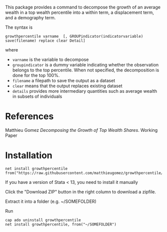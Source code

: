 This package provides a command to decompose the growth of an average wealth in a top wealth percentile into a within term, a displacement term, and a demography term.

The syntax is
```
growthpercentile varname  [, GROUPindicator(indicatorvariable) save(filename) replace clear Detail]
```
where 
- `varname` is the variable to decompose
- `groupindicator` is a dummy variable indicating whether the observation belongs to the top percentile. When not specified, the decomposition is done for the top 100%.
- `filename` a filepath to save the output as a dataset
- `clear` means that the output replaces existing dataset
- `details` provides more intermediary quantities such as average wealth in subsets of individuals

# References

Matthieu Gomez *Decomposing the Growth of Top Wealth Shares*. Working Paper

# Installation

```
net install growthpercentile from("https://raw.githubusercontent.com/matthieugomez/growthpercentile/master/")
```
If you have a version of Stata < 13, you need to install it manually

Click the "Download ZIP" button in the right column to download a zipfile.

Extract it into a folder (e.g. ~/SOMEFOLDER)

Run
```
cap ado uninstall growthpercentile
net install growthpercentile, from("~/SOMEFOLDER")
```